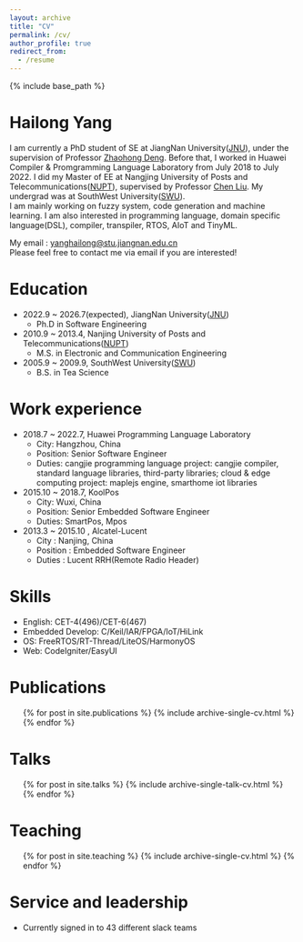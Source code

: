 ```yaml
---
layout: archive
title: "CV"
permalink: /cv/
author_profile: true
redirect_from:
  - /resume
---
```


{% include base_path %}

Hailong Yang
===
I am currently a PhD student of SE at JiangNan University([JNU](https://www.jiangnan.edu.cn/)), under the supervision of Professor [Zhaohong Deng](http://ai.jiangnan.edu.cn/info/1013/1548.htm). Before that, I worked in Huawei Compiler & Promgramming Language Laboratory from July 2018 to July 2022.  I did my Master of EE at Nangjing University of Posts and Telecommunications([NUPT](http://www.njupt.edu.cn/)), supervised by Professor [Chen Liu](https://dsfc.njupt.edu.cn/dsgl/nocontrol/college/dsfcxq.htm?dsJbxxId=9B9D05C52B282DCFE050007F01006EFE). My undergrad was at SouthWest University([SWU](http://www.swu.edu.cn/)). <br>
I am mainly working on fuzzy system, code generation and machine learning. I am also interested in programming language, domain specific language(DSL), compiler, transpiler, RTOS, AIoT and TinyML.<br>

My email : yanghailong@stu.jiangnan.edu.cn <br>
Please feel free to contact me via email if you are interested!

Education
======
* 2022.9 ~ 2026.7(expected), JiangNan University([JNU](http://www.jiangnan.edu.cn/))
  * Ph.D in Software Engineering
* 2010.9 ~ 2013.4,  Nanjing University of Posts and Telecommunications([NUPT](http://www.njupt.edu.cn/))
  * M.S. in Electronic and Communication Engineering
* 2005.9 ~ 2009.9, SouthWest University([SWU](http://www.swu.edu.cn/))
  * B.S. in Tea Science

Work experience
======
* 2018.7 ~ 2022.7, Huawei Programming Language Laboratory
  * City: Hangzhou, China
  * Position: Senior Software Engineer
  * Duties: cangjie programming language project: cangjie compiler, standard language libraries, third-party libraries; cloud & edge computing project: maplejs engine, smarthome iot libraries
* 2015.10 ~ 2018.7, KoolPos
  * City: Wuxi, China
  * Position: Senior Embedded Software Engineer
  * Duties: SmartPos, Mpos
* 2013.3 ~ 2015.10 , Alcatel-Lucent
  * City : Nanjing, China
  * Position : Embedded Software Engineer
  * Duties :  Lucent RRH(Remote Radio Header)

Skills
======

* English: CET-4(496)/CET-6(467)
* Embedded Develop: C/Keil/IAR/FPGA/IoT/HiLink
* OS: FreeRTOS/RT-Thread/LiteOS/HarmonyOS
* Web: CodeIgniter/EasyUI

Publications
======
  <ul>{% for post in site.publications %}
    {% include archive-single-cv.html %}
  {% endfor %}</ul>

Talks
======
  <ul>{% for post in site.talks %}
    {% include archive-single-talk-cv.html %}
  {% endfor %}</ul>

Teaching
======
  <ul>{% for post in site.teaching %}
    {% include archive-single-cv.html %}
  {% endfor %}</ul>

Service and leadership
======
* Currently signed in to 43 different slack teams
